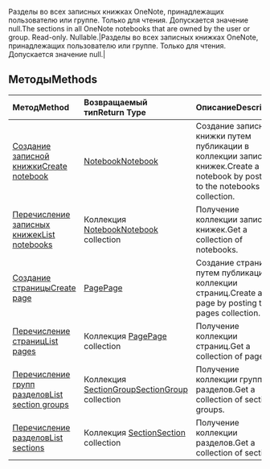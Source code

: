 <span data-ttu-id="496e5-p106">Разделы во всех записных книжках OneNote, принадлежащих пользователю или группе.  Только для чтения. Допускается значение null.</span><span class="sxs-lookup"><span data-stu-id="496e5-p106">The sections in all OneNote notebooks that are owned by the user or group.  Read-only. Nullable.</span></span>|Разделы во всех записных книжках OneNote, принадлежащих пользователю или группе.  Только для чтения. Допускается значение null.|


## <a name="methods"></a><span data-ttu-id="496e5-146">Методы</span><span class="sxs-lookup"><span data-stu-id="496e5-146">Methods</span></span>

| <span data-ttu-id="496e5-147">Метод</span><span class="sxs-lookup"><span data-stu-id="496e5-147">Method</span></span>           | <span data-ttu-id="496e5-148">Возвращаемый тип</span><span class="sxs-lookup"><span data-stu-id="496e5-148">Return Type</span></span>    |<span data-ttu-id="496e5-149">Описание</span><span class="sxs-lookup"><span data-stu-id="496e5-149">Description</span></span>|
|:---------------|:--------|:----------|
|[<span data-ttu-id="496e5-150">Создание записной книжки</span><span class="sxs-lookup"><span data-stu-id="496e5-150">Create notebook</span></span>](../api/onenote_post_notebooks.md) |[<span data-ttu-id="496e5-151">Notebook</span><span class="sxs-lookup"><span data-stu-id="496e5-151">Notebook</span></span>](notebook.md)| <span data-ttu-id="496e5-152">Создание записной книжки путем публикации в коллекции записных книжек.</span><span class="sxs-lookup"><span data-stu-id="496e5-152">Create a notebook by posting to the notebooks collection.</span></span>|
|[<span data-ttu-id="496e5-153">Перечисление записных книжек</span><span class="sxs-lookup"><span data-stu-id="496e5-153">List notebooks</span></span>](../api/onenote_list_notebooks.md) |<span data-ttu-id="496e5-154">Коллекция [Notebook](notebook.md)</span><span class="sxs-lookup"><span data-stu-id="496e5-154">[Notebook](notebook.md) collection</span></span>| <span data-ttu-id="496e5-155">Получение коллекции записных книжек.</span><span class="sxs-lookup"><span data-stu-id="496e5-155">Get a collection of notebooks.</span></span>|
|[<span data-ttu-id="496e5-156">Создание страницы</span><span class="sxs-lookup"><span data-stu-id="496e5-156">Create page</span></span>](../api/onenote_post_pages.md) |[<span data-ttu-id="496e5-157">Page</span><span class="sxs-lookup"><span data-stu-id="496e5-157">Page</span></span>](page.md)| <span data-ttu-id="496e5-158">Создание страницы путем публикации в коллекции страниц.</span><span class="sxs-lookup"><span data-stu-id="496e5-158">Create a page by posting to the pages collection.</span></span>|
|[<span data-ttu-id="496e5-159">Перечисление страниц</span><span class="sxs-lookup"><span data-stu-id="496e5-159">List pages</span></span>](../api/onenote_list_pages.md) |<span data-ttu-id="496e5-160">Коллекция [Page](page.md)</span><span class="sxs-lookup"><span data-stu-id="496e5-160">[Page](page.md) collection</span></span>| <span data-ttu-id="496e5-161">Получение коллекции страниц.</span><span class="sxs-lookup"><span data-stu-id="496e5-161">Get a collection of pages.</span></span>|
|[<span data-ttu-id="496e5-162">Перечисление групп разделов</span><span class="sxs-lookup"><span data-stu-id="496e5-162">List section groups</span></span>](../api/onenote_list_sectiongroups.md) |<span data-ttu-id="496e5-163">Коллекция [SectionGroup](sectiongroup.md)</span><span class="sxs-lookup"><span data-stu-id="496e5-163">[SectionGroup](sectiongroup.md) collection</span></span>| <span data-ttu-id="496e5-164">Получение коллекции групп разделов.</span><span class="sxs-lookup"><span data-stu-id="496e5-164">Get a collection of section groups.</span></span>|
|[<span data-ttu-id="496e5-165">Перечисление разделов</span><span class="sxs-lookup"><span data-stu-id="496e5-165">List sections</span></span>](../api/onenote_list_sections.md) |<span data-ttu-id="496e5-166">Коллекция [Section](section.md)</span><span class="sxs-lookup"><span data-stu-id="496e5-166">[Section](section.md) collection</span></span>| <span data-ttu-id="496e5-167">Получение коллекции разделов.</span><span class="sxs-lookup"><span data-stu-id="496e5-167">Get a collection of sections.</span></span>|

<!-- uuid: 8fcb5dbc-d5aa-4681-8e31-b001d5168d79
2015-10-25 14:57:30 UTC -->
<!-- {
  "type": "#page.annotation",
  "description": "onenote resource",
  "keywords": "",
  "section": "documentation",
  "tocPath": ""
}-->
